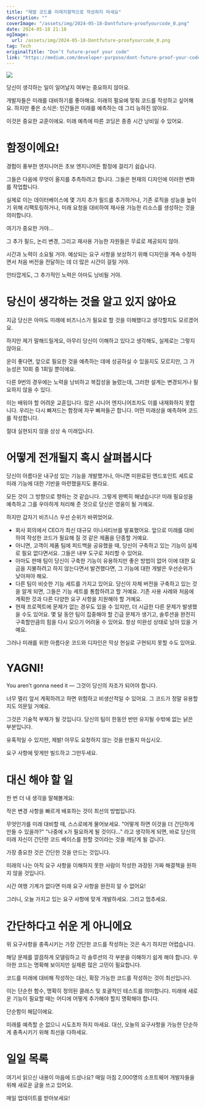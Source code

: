 ```yaml
---
title: "제발 코드를 미래지향적으로 작성하지 마세요"
description: ""
coverImage: "/assets/img/2024-05-18-Dontfuture-proofyourcode_0.png"
date: 2024-05-18 21:18
ogImage: 
  url: /assets/img/2024-05-18-Dontfuture-proofyourcode_0.png
tag: Tech
originalTitle: "Don’t future-proof your code"
link: "https://medium.com/developer-purpose/dont-future-proof-your-code-aad04ef75584"
---
```



<img src="/assets/img/2024-05-18-Dontfuture-proofyourcode_0.png" />

당신이 생각하는 일이 일어날지 여부는 중요하지 않아요.

개발자들은 미래를 대비하기를 좋아해요. 미래의 필요에 맞춰 코드를 작성하고 싶어해요. 하지만 좋은 소식은: 인간들은 미래를 예측하는 데 그리 능하진 않아요.

이것은 중요한 교훈이에요. 미래 예측에 따른 코딩은 종종 시간 낭비일 수 있어요.

<div class="content-ad"></div>

# 함정이에요!

경험이 풍부한 엔지니어든 초보 엔지니어든 함정에 걸리기 쉽습니다.

그들은 다음에 무엇이 올지를 추측하려고 합니다. 그들은 현재의 디자인에 이러한 변화를 작업합니다.

실제로 이는 데이터베이스에 몇 가지 추가 필드를 추가하거나, 기존 로직을 성능을 높이기 위해 리팩토링하거나, 미래 요청을 대비하여 재사용 가능한 리소스를 생성하는 것을 의미합니다.

<div class="content-ad"></div>

여기가 중요한 거야...

그 추가 필드, 논리 변경, 그리고 재사용 가능한 자원들은 무료로 제공되지 않아.

시간과 노력이 소요될 거야. 예상되는 요구 사항을 보상하기 위해 디자인을 계속 수정하면서 처음 버전을 전달하는 데 더 많은 시간이 걸릴 거야.

안타깝게도, 그 추가적인 노력은 아마도 낭비될 거야.

<div class="content-ad"></div>

# 당신이 생각하는 것을 알고 있지 않아요

지금 당신은 아마도 미래에 비즈니스가 필요로 할 것을 이해했다고 생각할지도 모르겠어요.

하지만 제가 말해드릴게요, 아무리 당신이 이해하고 있다고 생각해도, 실제로는 그렇지 않아요.

운이 좋다면, 앞으로 필요한 것을 예측하는 데에 성공하실 수 있을지도 모르지만, 그 가능성은 10회 중 1회일 뿐이에요.

<div class="content-ad"></div>

다른 9번의 경우에는 노력을 낭비하고 복잡성을 늘렸는데, 그러한 설계는 변경되거나 필요하지 않을 수 있다.

이는 배워야 할 어려운 교훈입니다. 많은 시니어 엔지니어조차도 이를 내재화하지 못합니다. 우리는 다시 빠져드는 함정에 자꾸 빠져들곤 합니다. 어떤 미래상을 예측하며 코드를 작성합니다.

절대 실현되지 않을 상상 속 미래입니다.

# 어떻게 전개될지 혹시 살펴봅시다

<div class="content-ad"></div>

당신이 아름다운 내구성 있는 기능을 개발했거나, 아니면 미완료된 엔드포인트 세트로 미래 기능에 대한 기반을 마련했을지도 몰라요.

모든 것이 그 방향으로 향하는 것 같습니다. 그렇게 완벽히 해냈습니다! 미래 필요성을 예측하고 그를 우아하게 처리해 준 것으로 당신은 영웅이 될 거예요.

하지만 갑자기 비즈니스 우선 순위가 바뀌었어요.

- 회사 회의에서 CEO가 최신 대규모 이니셔티브를 발표했어요. 앞으로 미래를 대비하여 작성한 코드가 필요해 질 것 같은 제품을 단종할 거예요.
- 아니면, 고객이 제품 팀에 피드백을 공유했을 때, 당신이 구축하고 있는 기능이 실제로 필요 없다면서요. 그들은 내부 도구로 처리할 수 있어요.
- 아마도 판매 팀이 당신이 구축한 기능이 유용하지만 좋은 방법이 없어 이에 대한 요금을 지불하려고 하지 않는다면서 발견했다면, 그 기능에 대한 개발은 우선순위가 낮아져야 해요.
- 다른 팀이 비슷한 기능 세트를 가지고 있어요. 당신이 자체 버전을 구축하고 있는 것을 알게 되면, 그들은 기능 세트를 통합하려고 할 거예요. 기존 사용 사례와 처음에 계획한 것과 다른 다양한 요구 사항을 지원해야 할 거예요.
- 현재 프로젝트에 문제가 없는 경우도 있을 수 있지만, 더 시급한 다른 문제가 발생했을 수도 있어요. 몇 달 동안 팀이 집중해야 할 긴급 문제가 생기고, 솔루션을 완전히 구축할만큼의 힘을 다시 모으기 어려울 수 있어요. 항상 미완성 상태로 남아 있을 거예요.

<div class="content-ad"></div>

그러나 미래를 위한 아름다운 코드와 디자인은 막상 현실로 구현되지 못할 수도 있어요.

# YAGNI!

You aren’t gonna need it — 그것이 당신의 자조가 되어야 합니다.

너무 멀리 앞서 계획하려고 하면 위험하고 비생산적일 수 있어요. 그 코드가 정말 유용할지도 의문일 거예요.

<div class="content-ad"></div>

그것은 기술적 부채가 될 것입니다. 당신의 팀이 한동안 반만 유지될 수밖에 없는 낡은 부분입니다.

유혹적일 수 있지만, 제발! 아무도 요청하지 않는 것을 만들지 마십시오.

요구 사항에 맞게만 빌드하고 그만두세요.

# 대신 해야 할 일

<div class="content-ad"></div>

한 번 더 내 생각을 말해볼게요:

작은 변경 사항을 빠르게 배포하는 것이 최선의 방법입니다.

무엇인가를 미래 대비할 때, 스스로에게 물어보세요. "어떻게 하면 이것을 더 간단하게 만들 수 있을까?" "나중에 x가 필요하게 될 것이다..." 라고 생각하게 되면, 바로 당신의 미래 자신이 간단한 코드 베이스를 원할 것이라는 것을 깨닫게 될 겁니다.

가장 중요한 것은 간단한 것을 만드는 것입니다.

<div class="content-ad"></div>

미래의 나는 아직 요구 사항을 이해하지 못한 사람이 작성한 과장된 가짜 해결책을 원하지 않을 것입니다.

시간 여행 기계가 없다면 미래 요구 사항을 완전히 알 수 없어요!

그러니, 오늘 가지고 있는 요구 사항에 맞게 개발하세요. 그리고 멈추세요.

# 간단하다고 쉬운 게 아니에요

<div class="content-ad"></div>

위 요구사항을 충족시키는 가장 간단한 코드를 작성하는 것은 속기 하지만 어렵습니다.

해당 문제를 깔끔하게 모델링하고 각 솔루션의 각 부분을 이해하기 쉽게 해야 합니다. 우아한 코드는 명확해 보이지만 실제론 많은 고민이 필요합니다.

코드를 미래에 대비해 작성하는 대신, 확장 가능한 코드를 작성하는 것이 최선입니다.

이는 단순한 함수, 명확히 정의된 클래스 및 포괄적인 테스트를 의미합니다. 미래에 새로운 기능이 필요할 때는 어디에 어떻게 추가해야 할지 명확해야 합니다.

<div class="content-ad"></div>

단순함이 해답이에요.

미래를 예측할 순 없으니 시도조차 하지 마세요. 대신, 오늘의 요구사항을 가능한 단순하게 충족시키기 위해 최선을 다하세요.

# 일일 목록

여기서 읽으신 내용이 마음에 드셨나요? 매일 아침 2,000명의 소프트웨어 개발자들을 위해 새로운 글을 쓰고 있어요.

<div class="content-ad"></div>

매일 업데이트를 받아보세요!